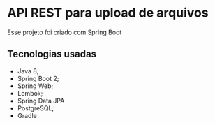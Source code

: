 # API REST para upload de arquivos
Esse projeto foi criado com Spring Boot 

## Tecnologias usadas

- Java 8;
- Spring Boot 2;
- Spring Web;
- Lombok;
- Spring Data JPA
- PostgreSQL;
- Gradle